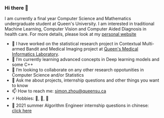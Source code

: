 ### Hi there 👋

I am currently a final year Computer Science and Mathematics undergraduate student at Queen's University. I am interested in traditional Machine Learning, Computer Vision and Computer Aided Diagnosis in health care. For more details, please look at my [personal website](https://simonzhou86.github.io/)


- 🔭 I have worked on the statistical research project in Contextual Multi-armed Bandit and Medical Imaging project at [Queen's Medical Informatics Laboratory](https://medi.cs.queensu.ca/).
- 🌱 I’m currently learning advanced concepts in Deep learning models and some C++
- 👯 I’m looking to collaborate on any other research oppotunities in Computer Science and/or Statistics
- 💬 Ask me about projects, internship questions and other things you want to know
- 📫 How to reach me: simon.zhou@queensu.ca
- ⚡ Hobbies: 🏸, 🏀, 🎵
- 📖 2021 summer Algorithm Engineer internship questions in chinese: [click here](https://sites.google.com/view/mengzhou/blog/chinese-version)
